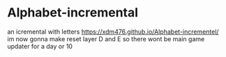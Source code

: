 # Alphabet-incremental
an icremental with letters
https://xdm476.github.io/Alphabet-incrementel/
im now gonna make reset layer D and E so there wont be main game updater for a day or 10
